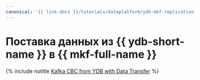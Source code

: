 ```yaml
---
canonical: '{{ link-docs }}/tutorials/dataplatform/ydb-mkf-replication'
---
```


# Поставка данных из {{ ydb-short-name }} в {{ mkf-full-name }}

{% include notitle [Kafka СВС from YDB with Data Transfer](../../_tutorials/dataplatform/data-transfer-ydb-mkf.md) %}

